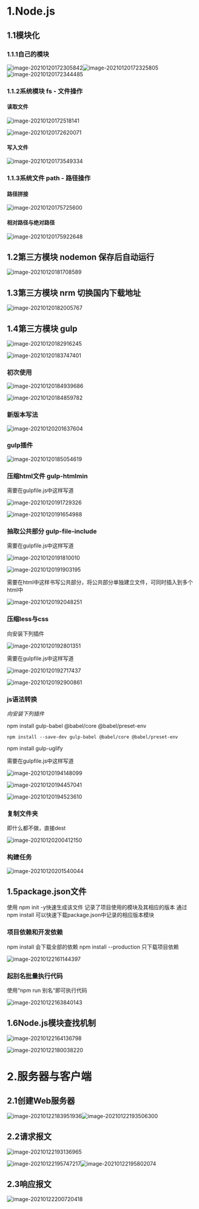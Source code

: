 # **1.Node.js**

## 1.1模块化

### 1.1.1自己的模块

![image-20210120172305842](assets.%E7%AC%94%E8%AE%B0/image-20210120172305842.png)![image-20210120172325805](assets.%E7%AC%94%E8%AE%B0/image-20210120172325805.png)![image-20210120172344485](assets.%E7%AC%94%E8%AE%B0/image-20210120172344485.png)



### 1.1.2系统模块 fs - 文件操作

#### 读取文件

![image-20210120172518141](assets.%E7%AC%94%E8%AE%B0/image-20210120172518141.png)

![image-20210120172620071](assets.%E7%AC%94%E8%AE%B0/image-20210120172620071.png)

#### 写入文件

![image-20210120173549334](assets.%E7%AC%94%E8%AE%B0/image-20210120173549334.png)

### 1.1.3系统文件 path - 路径操作

#### 路径拼接

![image-20210120175725600](assets.%E7%AC%94%E8%AE%B0/image-20210120175725600.png)

#### 相对路径与绝对路径

![image-20210120175922648](assets.%E7%AC%94%E8%AE%B0/image-20210120175922648.png)

## 1.2第三方模块 nodemon 保存后自动运行

![image-20210120181708589](assets.%E7%AC%94%E8%AE%B0/image-20210120181708589.png)

## 1.3第三方模块 nrm 切换国内下载地址

![image-20210120182005767](assets.%E7%AC%94%E8%AE%B0/image-20210120182005767.png)

## 1.4第三方模块 gulp

![image-20210120182916245](assets.%E7%AC%94%E8%AE%B0/image-20210120182916245.png)

![image-20210120183747401](assets.%E7%AC%94%E8%AE%B0/image-20210120183747401.png)

### 初次使用

![image-20210120184939686](assets.%E7%AC%94%E8%AE%B0/image-20210120184939686.png)

![image-20210120184859782](assets.%E7%AC%94%E8%AE%B0/image-20210120184859782.png)

### 新版本写法

![image-20210120201637604](assets.%E7%AC%94%E8%AE%B0/image-20210120201637604.png)

### gulp插件

![image-20210120185054619](assets.%E7%AC%94%E8%AE%B0/image-20210120185054619.png)

### 压缩html文件 gulp-htmlmin

需要在gulpfile.js中这样写道

![image-20210120191729326](assets.%E7%AC%94%E8%AE%B0/image-20210120191729326.png)

![image-20210120191654988](assets.%E7%AC%94%E8%AE%B0/image-20210120191654988.png)



### 抽取公共部分 gulp-file-include

需要在gulpfile.js中这样写道

![image-20210120191810010](assets.%E7%AC%94%E8%AE%B0/image-20210120191810010.png)

![image-20210120191903195](assets.%E7%AC%94%E8%AE%B0/image-20210120191903195.png)

需要在html中这样书写公共部分，将公共部分单独建立文件，可同时插入到多个html中

![image-20210120192048251](assets.%E7%AC%94%E8%AE%B0/image-20210120192048251.png)

### 压缩less与css

向安装下列插件

![image-20210120192801351](assets.%E7%AC%94%E8%AE%B0/image-20210120192801351.png)

需要在gulpfile.js中这样写道

![image-20210120192717437](assets.%E7%AC%94%E8%AE%B0/image-20210120192717437.png)

![image-20210120192900861](assets.%E7%AC%94%E8%AE%B0/image-20210120192900861.png)

### js语法转换

*向安装下列插件*

npm install gulp-babel @babel/core @babel/preset-env

```
npm install --save-dev gulp-babel @babel/core @babel/preset-env
```

npm install gulp-uglify

需要在gulpfile.js中这样写道

![image-20210120194148099](assets.%E7%AC%94%E8%AE%B0/image-20210120194148099.png)

![image-20210120194457041](assets.%E7%AC%94%E8%AE%B0/image-20210120194457041.png)

![image-20210120194523610](assets.%E7%AC%94%E8%AE%B0/image-20210120194523610.png)

### 复制文件夹

即什么都不做，直接dest

![image-20210120200412150](assets.%E7%AC%94%E8%AE%B0/image-20210120200412150.png)

### 构建任务

![image-20210120201540044](assets.%E7%AC%94%E8%AE%B0/image-20210120201540044.png)

## 1.5package.json文件

使用 npm init -y快速生成该文件
记录了项目使用的模块及其相应的版本
通过 npm install 可以快速下载package.json中记录的相应版本模块

### 项目依赖和开发依赖

npm install						会下载全部的依赖
npm install --production	只下载项目依赖

![image-20210122161144397](assets.%E7%AC%94%E8%AE%B0/image-20210122161144397.png)

### 起别名批量执行代码

使用“npm run 别名“即可执行代码

![image-20210122163840143](assets.%E7%AC%94%E8%AE%B0/image-20210122163840143.png)

## 1.6Node.js模块查找机制

![image-20210122164136798](assets.%E7%AC%94%E8%AE%B0/image-20210122164136798.png)

![image-20210122180038220](assets.%E7%AC%94%E8%AE%B0/image-20210122180038220.png)

# 2.服务器与客户端

## 2.1创建Web服务器

![image-20210122183951936](assets.%E7%AC%94%E8%AE%B0/image-20210122183951936.png)![image-20210122193506300](assets.%E7%AC%94%E8%AE%B0/image-20210122193506300.png)

## 2.2请求报文

![image-20210122193136965](assets.%E7%AC%94%E8%AE%B0/image-20210122193136965.png)

![image-20210122195747217](assets.%E7%AC%94%E8%AE%B0/image-20210122195747217.png)![image-20210122195802074](assets.%E7%AC%94%E8%AE%B0/image-20210122195802074.png)

## 2.3响应报文

![image-20210122200720418](assets.%E7%AC%94%E8%AE%B0/image-20210122200720418.png)

